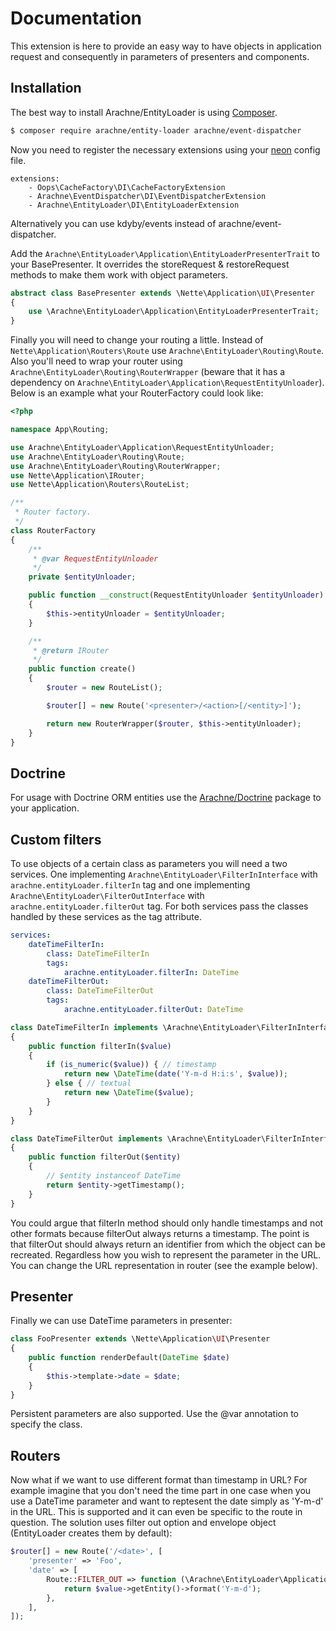 Documentation
====

This extension is here to provide an easy way to have objects in application request and consequently in parameters of presenters and components.


Installation
----

The best way to install Arachne/EntityLoader is using [Composer](http://getcomposer.org/).

```sh
$ composer require arachne/entity-loader arachne/event-dispatcher
```

Now you need to register the necessary extensions using your [neon](http://ne-on.org/) config file.

```
extensions:
    - Oops\CacheFactory\DI\CacheFactoryExtension
    - Arachne\EventDispatcher\DI\EventDispatcherExtension
    - Arachne\EntityLoader\DI\EntityLoaderExtension
```

Alternatively you can use kdyby/events instead of arachne/event-dispatcher.

Add the `Arachne\EntityLoader\Application\EntityLoaderPresenterTrait` to your BasePresenter. It overrides the storeRequest & restoreRequest methods to make them work with object parameters.

```php
abstract class BasePresenter extends \Nette\Application\UI\Presenter
{
    use \Arachne\EntityLoader\Application\EntityLoaderPresenterTrait;
}
```

Finally you will need to change your routing a little. Instead of `Nette\Application\Routers\Route` use `Arachne\EntityLoader\Routing\Route`. Also you'll need to wrap your router using `Arachne\EntityLoader\Routing\RouterWrapper` (beware that it has a dependency on `Arachne\EntityLoader\Application\RequestEntityUnloader`). Below is an example what your RouterFactory could look like:

```php
<?php

namespace App\Routing;

use Arachne\EntityLoader\Application\RequestEntityUnloader;
use Arachne\EntityLoader\Routing\Route;
use Arachne\EntityLoader\Routing\RouterWrapper;
use Nette\Application\IRouter;
use Nette\Application\Routers\RouteList;

/**
 * Router factory.
 */
class RouterFactory
{
    /**
     * @var RequestEntityUnloader
     */
    private $entityUnloader;

    public function __construct(RequestEntityUnloader $entityUnloader)
    {
        $this->entityUnloader = $entityUnloader;
    }

    /**
     * @return IRouter
     */
    public function create()
    {
        $router = new RouteList();

        $router[] = new Route('<presenter>/<action>[/<entity>]');

        return new RouterWrapper($router, $this->entityUnloader);
    }
}

```


Doctrine
----

For usage with Doctrine ORM entities use the [Arachne/Doctrine](https://github.com/Arachne/Doctrine) package to your application.


Custom filters
----

To use objects of a certain class as parameters you will need a two services. One implementing `Arachne\EntityLoader\FilterInInterface` with `arachne.entityLoader.filterIn` tag and one implementing `Arachne\EntityLoader\FilterOutInterface` with `arachne.entityLoader.filterOut` tag. For both services pass the classes handled by these services as the tag attribute.

```yml
services:
    dateTimeFilterIn:
        class: DateTimeFilterIn
        tags:
            arachne.entityLoader.filterIn: DateTime
    dateTimeFilterOut:
        class: DateTimeFilterOut
        tags:
            arachne.entityLoader.filterOut: DateTime
```

```php
class DateTimeFilterIn implements \Arachne\EntityLoader\FilterInInterface
{
    public function filterIn($value)
    {
        if (is_numeric($value)) { // timestamp
            return new \DateTime(date('Y-m-d H:i:s', $value));
        } else { // textual
            return new \DateTime($value);
        }
    }
}

class DateTimeFilterOut implements \Arachne\EntityLoader\FilterInInterface
{
    public function filterOut($entity)
    {
        // $entity instanceof DateTime
        return $entity->getTimestamp();
    }
}
```

You could argue that filterIn method should only handle timestamps and not other formats because filterOut always returns a timestamp. The point is that filterOut should always return an identifier from which the object can be recreated. Regardless how you wish to represent the parameter in the URL. You can change the URL representation in router (see the example below).


Presenter
----

Finally we can use DateTime parameters in presenter:

```php
class FooPresenter extends \Nette\Application\UI\Presenter
{
    public function renderDefault(DateTime $date)
    {
        $this->template->date = $date;
    }
}
```

Persistent parameters are also supported. Use the @var annotation to specify the class.


Routers
----

Now what if we want to use different format than timestamp in URL? For example imagine that you don't need the time part in one case when you use a DateTime parameter and want to reptesent the date simply as 'Y-m-d' in the URL. This is supported and it can even be specific to the route in question. The solution uses filter out option and envelope object (EntityLoader creates them by default):

```php
$router[] = new Route('/<date>', [
    'presenter' => 'Foo',
    'date' => [
        Route::FILTER_OUT => function (\Arachne\EntityLoader\Application\Envelope $value) {
            return $value->getEntity()->format('Y-m-d');
        },
    ],
]);
```
